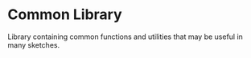 # Common Library

Library containing common functions and utilities that may be useful in many sketches.

